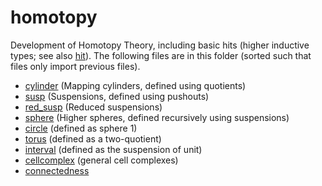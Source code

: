 homotopy
========

Development of Homotopy Theory, including basic hits (higher inductive
types; see also [hit](../hit/hit.md)). The following files are in this
folder (sorted such that files only import previous files).

* [cylinder](cylinder.hlean) (Mapping cylinders, defined using quotients)
* [susp](susp.hlean) (Suspensions, defined using pushouts)
* [red_susp](red_susp.hlean) (Reduced suspensions)
* [sphere](sphere.hlean) (Higher spheres, defined recursively using suspensions)
* [circle](circle.hlean) (defined as sphere 1)
* [torus](torus.hlean) (defined as a two-quotient)
* [interval](interval.hlean) (defined as the suspension of unit)
* [cellcomplex](cellcomplex.hlean) (general cell complexes)
* [connectedness](connectedness.hlean)

